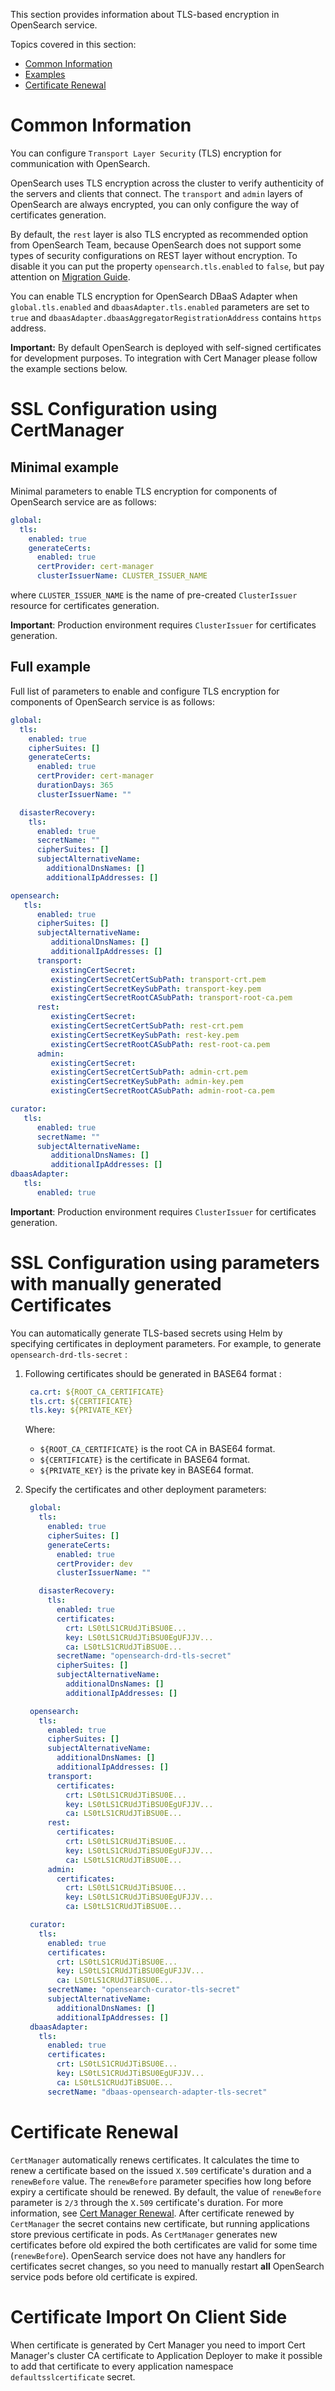 This section provides information about TLS-based encryption in OpenSearch service.

Topics covered in this section:
- [Common Information](#common-information)
- [Examples](#examples)
- [Certificate Renewal](#certificate-renewal)

# Common Information

You can configure `Transport Layer Security` (TLS) encryption for communication with OpenSearch.

OpenSearch uses TLS encryption across the cluster to verify authenticity of the servers and clients that connect. The `transport` and `admin` layers of OpenSearch are always encrypted, you can only configure the way of certificates generation. 

By default, the `rest` layer is also TLS encrypted as recommended option from OpenSearch Team, because OpenSearch does not support some types of security configurations on REST layer without encryption. To disable it you can put the property `opensearch.tls.enabled` to `false`, but pay attention on [Migration Guide](/docs/public/installation.md#migration-to-opensearch-2x-opensearch-service-1xx).

You can enable TLS encryption for OpenSearch DBaaS Adapter when `global.tls.enabled` and `dbaasAdapter.tls.enabled` parameters are set to `true` and `dbaasAdapter.dbaasAggregatorRegistrationAddress` contains `https` address.

**Important:** By default OpenSearch is deployed with self-signed certificates for development purposes. To integration with Cert Manager please follow the example sections below.

# SSL Configuration using CertManager

## Minimal example

Minimal parameters to enable TLS encryption for components of OpenSearch service are as follows:

```yaml
global:
  tls:
    enabled: true
    generateCerts:
      enabled: true
      certProvider: cert-manager
      clusterIssuerName: CLUSTER_ISSUER_NAME
```

where `CLUSTER_ISSUER_NAME` is the name of pre-created `ClusterIssuer` resource for certificates generation.

**Important**: Production environment requires `ClusterIssuer` for certificates generation.

## Full example

Full list of parameters to enable and configure TLS encryption for components of OpenSearch service is as follows:

```yaml
global:
  tls:
    enabled: true
    cipherSuites: []
    generateCerts:
      enabled: true
      certProvider: cert-manager
      durationDays: 365
      clusterIssuerName: ""

  disasterRecovery:
    tls:
      enabled: true
      secretName: ""
      cipherSuites: []
      subjectAlternativeName:
        additionalDnsNames: []
        additionalIpAddresses: []

opensearch:
   tls:
      enabled: true
      cipherSuites: []
      subjectAlternativeName:
         additionalDnsNames: []
         additionalIpAddresses: []
      transport:
         existingCertSecret:
         existingCertSecretCertSubPath: transport-crt.pem
         existingCertSecretKeySubPath: transport-key.pem
         existingCertSecretRootCASubPath: transport-root-ca.pem
      rest:
         existingCertSecret:
         existingCertSecretCertSubPath: rest-crt.pem
         existingCertSecretKeySubPath: rest-key.pem
         existingCertSecretRootCASubPath: rest-root-ca.pem
      admin:
         existingCertSecret:
         existingCertSecretCertSubPath: admin-crt.pem
         existingCertSecretKeySubPath: admin-key.pem
         existingCertSecretRootCASubPath: admin-root-ca.pem

curator:
   tls:
      enabled: true
      secretName: ""
      subjectAlternativeName:
         additionalDnsNames: []
         additionalIpAddresses: []
dbaasAdapter:
   tls:
      enabled: true
```
**Important**: Production environment requires `ClusterIssuer` for certificates generation.

# SSL Configuration using parameters with manually generated Certificates

You can automatically generate TLS-based secrets using Helm by specifying certificates in deployment parameters. For example, to generate `opensearch-drd-tls-secret` :

1. Following certificates should be generated in BASE64 format :
   ```yaml
    ca.crt: ${ROOT_CA_CERTIFICATE}
    tls.crt: ${CERTIFICATE}
    tls.key: ${PRIVATE_KEY}
   ```
   Where:
   * `${ROOT_CA_CERTIFICATE}` is the root CA in BASE64 format.
   * `${CERTIFICATE}` is the certificate in BASE64 format.
   * `${PRIVATE_KEY}` is the private key in BASE64 format.

2. Specify the certificates and other deployment parameters:
   ```yaml
    global:
      tls:
        enabled: true
        cipherSuites: []
        generateCerts:
          enabled: true
          certProvider: dev
          clusterIssuerName: ""

      disasterRecovery:
        tls:
          enabled: true
          certificates:
            crt: LS0tLS1CRUdJTiBSU0E...  
            key: LS0tLS1CRUdJTiBSU0EgUFJJV...
            ca: LS0tLS1CRUdJTiBSU0E...
          secretName: "opensearch-drd-tls-secret"
          cipherSuites: []
          subjectAlternativeName:
            additionalDnsNames: []
            additionalIpAddresses: []

    opensearch:
      tls:
        enabled: true
        cipherSuites: []
        subjectAlternativeName:
          additionalDnsNames: []
          additionalIpAddresses: []
        transport:
          certificates:
            crt: LS0tLS1CRUdJTiBSU0E...  
            key: LS0tLS1CRUdJTiBSU0EgUFJJV...
            ca: LS0tLS1CRUdJTiBSU0E...
        rest:
          certificates:
            crt: LS0tLS1CRUdJTiBSU0E...  
            key: LS0tLS1CRUdJTiBSU0EgUFJJV...
            ca: LS0tLS1CRUdJTiBSU0E...
        admin:
          certificates:
            crt: LS0tLS1CRUdJTiBSU0E...  
            key: LS0tLS1CRUdJTiBSU0EgUFJJV...
            ca: LS0tLS1CRUdJTiBSU0E...

    curator:
      tls:
        enabled: true
        certificates:
          crt: LS0tLS1CRUdJTiBSU0E...  
          key: LS0tLS1CRUdJTiBSU0EgUFJJV...
          ca: LS0tLS1CRUdJTiBSU0E...
        secretName: "opensearch-curator-tls-secret"
        subjectAlternativeName:
          additionalDnsNames: []
          additionalIpAddresses: []
    dbaasAdapter:
      tls:
        enabled: true
        certificates:
          crt: LS0tLS1CRUdJTiBSU0E...  
          key: LS0tLS1CRUdJTiBSU0EgUFJJV...
          ca: LS0tLS1CRUdJTiBSU0E...
        secretName: "dbaas-opensearch-adapter-tls-secret"
   ```

# Certificate Renewal

`CertManager` automatically renews certificates. It calculates the time to renew a certificate based on the issued `X.509` certificate's duration and a `renewBefore` value. The `renewBefore` parameter specifies how long before expiry a certificate should be renewed. By default, the value of `renewBefore` parameter is `2/3` through the `X.509` certificate's duration. For more information, see [Cert Manager Renewal](https://cert-manager.io/docs/usage/certificate/#renewal). After certificate renewed by `CertManager` the secret contains new certificate, but running applications store previous certificate in pods. As `CertManager` generates new certificates before old expired the both certificates are valid for some time (`renewBefore`). OpenSearch service does not have any handlers for certificates secret changes, so you need to manually restart **all** OpenSearch service pods before old certificate is expired.

# Certificate Import On Client Side

When certificate is generated by Cert Manager you need to import Cert Manager's cluster CA certificate to Application Deployer to make it possible to add that certificate to every application namespace `defaultsslcertificate` secret.

